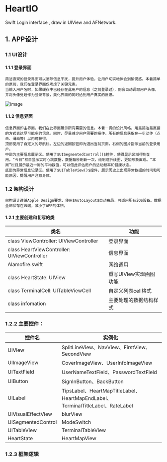 # HeartIO
Swift Login interface , draw in UIView and AFNetwork.

## 1. APP设计
### 1.1 UI设计
#### 1.1.1 登录界面
	简洁直观的登录界面可以消除信息干扰，提升用户体验，让用户切实地体会到愉悦感。本着简单的原则，我们在登录界面仅考虑了关键元素。
	当输入用户名时，如果缓存中已经存在此用户的信息（之前登录过），则会自动调取用户头像，并将头像处理作为登录背景，美化界面的同时给到用户真实的反馈。
 ![image](http://github.com/itmyhome2013/readme_add_pic/raw/master/images/nongshalie.jpg)


#### 1.1.2 信息界面
	信息界面即主界面，我们在此界面展示所有需要的信息。本着一贯的设计风格，用最简洁最直接的方式表达尽可能多的信息。同时，尽量减少用户需要的操作，所有的信息获取在一步动作（点击、滑动等）以内可获得。
	顶部使用了自定义的导航栏。左边的返回按钮即为退出当前页面，右侧的图片指示当前的登录用户。
	中部为主要信息展示区。使用了$UISegmentedControl()$控件，使得显示区域得到复用。“今日”栏目显示实时心跳数据，数据每秒刷新一次，绘制成折线图，更加形象直观。“本周”栏目展示最近一周的平均数值，可以借此评估用户的活动频率和健康状态。
	底部为异常信息记录区。使用了$UITableView()$控件，展示历史上出现异常数据的时间和可能原因，提醒用户注意身体。
  
### 1.2 架构设计
	架构设计遵循Apple Design要求，使用$AutoLayout$自动布局，可适用所有iOS设备。数据全部保存在云端，减小了APP的体积。
#### 1.2.1 主要创建和复写的类
|类名	|功能|
|  ----  | ----  |
|class ViewController: UIViewController	|登录界面|
|class HeartViewController: UIViewController	|信息界面|
|Alamofire.swift	|网络调用|
|class HeartState: UIView	|重写UIView实现画图功能|
|class TerminalCell: UITableViewCell	|自定义列表cell格式|
|class infomation	|主要处理的数据结构样式|
### 1.2.2 主要控件：
| 控件名 | 实例化 |
|  ----  | ----  |
|UIView	|SplitLineView、NavView、FirstView、SecondView|
|UIImageView|	CoverImageView、UserInfoImageView|
|UITextField|	UserNameTextField、PasswordTextField|
|UIButton|SignInButton、BackButton|
|UILabel|TipsLabel、HeartMapTitleLabel、HeartMapEndLabel、TerminalTitleLabel、RateLabel|
|UIVisualEffectView|	blurView|
|UISegmentedControl|	ModeSwitch|
|UITableView|	TerminalTableView|
|HeartState|	HeartMapView|

### 1.2.3 框架逻辑


